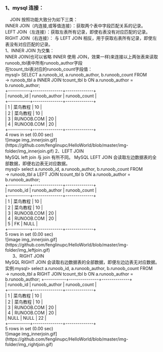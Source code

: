 <h3>1、mysql 连接：<br/></h3>
      JOIN 按照功能大致分为如下三类：<br/>
            INNER JOIN（内连接,或等值连接）：获取两个表中字段匹配关系的记录。<br/>
            LEFT JOIN（左连接）：获取左表所有记录，即使右表没有对应匹配的记录。<br/>
            RIGHT JOIN（右连接）： 与 LEFT JOIN 相反，用于获取右表所有记录，即使左表没有对应匹配的记录。<br/>
      1、INNER JOIN 为交集：<br/>
            NNER JOIN(也可以省略 INNER 使用 JOIN，效果一样)来连接以上两张表来读取runoob_tbl表中所有runoob_author字段<br/>
            在tcount_tbl表对应的runoob_count字段值：<br/>
                mysql> SELECT a.runoob_id, a.runoob_author, b.runoob_count FROM<br/>
                    -> runoob_tbl a INNER JOIN tcount_tbl b ON a.runoob_author = b.runoob_author;<br/>
                +-----------+---------------+--------------+<br/>
                | runoob_id | runoob_author | runoob_count |<br/>
                +-----------+---------------+--------------+<br/>
                |         1 | 菜鸟教程      |           10 |                <br/>
                |         2 | 菜鸟教程      |           10 |       <br/>
                |         3 | RUNOOB.COM    |           20 | <br/>
                |         4 | RUNOOB.COM    |           20 | <br/>
                +-----------+---------------+--------------+ <br/>
                4 rows in set (0.00 sec) <br/>
                ![image img_innerjoin.gif](https://github.com/fenglinupc/HelloWorld/blob/master/img-folder/img_innerjoin.gif) 
       2、LEFT JOIN   <br/>
              MySQL left join 与 join 有所不同。 MySQL LEFT JOIN 会读取左边数据表的全部数据，即便右边表无对应数据。   <br/>
              mysql> select a.runoob_id, a.runoob_author, b.runoob_count FROM   <br/>
                  -> runoob_tbl a LEFT JOIN tcount_tbl b ON a.runoob_author = b.runoob_author;   <br/>
                        +-----------+---------------+--------------+   <br/>
                        | runoob_id | runoob_author | runoob_count |   <br/>
                        +-----------+---------------+--------------+  <br/>
                        |         1 | 菜鸟教程      |           10 |  <br/>
                        |         2 | 菜鸟教程      |           10 |  <br/>
                        |         3 | RUNOOB.COM    |           20 |  <br/>
                        |         4 | RUNOOB.COM    |           20 | <br/>
                        |         5 | FK            |         NULL |  <br/>
                        +-----------+---------------+--------------+ <br/>
                        5 rows in set (0.00 sec)  <br/>
                ![image img_innerjoin.gif](https://github.com/fenglinupc/HelloWorld/blob/master/img-folder/img_leftjoin.gif) <br/>
        3、RIGHT JOIN  <br/>
             MySQL RIGHT JOIN 会读取右边数据表的全部数据，即便左边边表无对应数据。 <br/>
             实例:mysql> select a.runoob_id, a.runoob_author, b.runoob_count FROM  <br/>
                      -> runoob_tbl a RIGHT JOIN tcount_tbl b ON a.runoob_author = b.runoob_author;
                        +-----------+---------------+--------------+  <br/>
                        | runoob_id | runoob_author | runoob_count |  <br/>
                        +-----------+---------------+--------------+  <br/>
                        |         1 | 菜鸟教程      |           10 |   <br/>
                        |         2 | 菜鸟教程      |           10 |   <br/>
                        |         3 | RUNOOB.COM    |           20 |  <br/>
                        |         4 | RUNOOB.COM    |           20 |  <br/>
                        |      NULL | NULL          |           22 |  <br/>
                        +-----------+---------------+--------------+  <br/>
                        5 rows in set (0.00 sec)  <br/>
                ![image img_innerjoin.gif](https://github.com/fenglinupc/HelloWorld/blob/master/img-folder/img_rightjoin.gif) 
